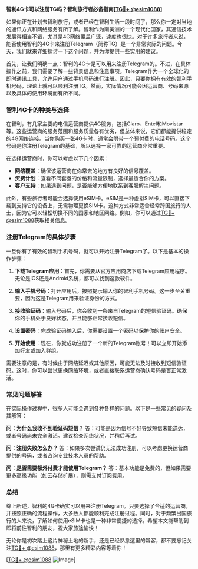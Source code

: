 **智利4G卡可以注册TG吗？智利旅行者必备指南[[TG💪+ @esim1088](https://t.me/s/esim1088)]**

如果你正在计划去智利旅行，或者已经在智利生活一段时间了，那么你一定对当地的通讯方式和网络服务有所了解。智利作为南美洲的一个现代化国家，其通信技术发展得相当不错，尤其是4G网络覆盖广泛，速度也很快。对于许多旅行者来说，能否使用智利的4G卡来注册Telegram（简称TG）是一个非常实际的问题。今天，我们就来详细探讨一下这个问题，并为你提供一些实用的建议。

首先，让我们明确一点：智利的4G卡是可以用来注册Telegram的。不过，在具体操作之前，我们需要了解一些背景信息和注意事项。Telegram作为一个全球化的即时通讯工具，允许用户通过手机号码进行注册。因此，只要你拥有有效的智利手机号码，理论上就可以顺利注册TG。然而，实际情况可能会因运营商、号码来源以及具体的使用环境而有所不同。

### 智利4G卡的种类与选择

在智利，有几家主要的电信运营商提供4G服务，包括Claro、Entel和Movistar等。这些运营商的服务范围和服务质量各有优劣，但总体来说，它们都能提供稳定的4G网络连接。当你购买一张4G卡时，通常会附带一个预付费的电话号码。这个号码是你注册Telegram的基础，所以选择一家可靠的运营商非常重要。

在选择运营商时，你可以考虑以下几个因素：
- **网络覆盖**：确保该运营商在你常去的地方有良好的信号覆盖。
- **资费计划**：查看不同套餐的价格和流量限制，选择最适合你的方案。
- **客户支持**：如果遇到问题，是否能够方便地联系到客服解决问题。

此外，有些旅行者可能会选择使用eSIM卡。eSIM是一种虚拟SIM卡，可以直接下载到支持它的设备上，无需物理更换SIM卡。这种方式非常适合经常跨国旅行的人士，因为它可以轻松切换不同的国家和地区网络。例如，你可以通过[TG💪+ @esim1088](https://t.me/s/esim1088)获取相关信息。

### 注册Telegram的具体步骤

一旦你有了有效的智利手机号码，就可以开始注册Telegram了。以下是基本的操作步骤：

1. **下载Telegram应用**：首先，你需要从官方应用商店下载Telegram应用程序。无论是iOS还是Android系统，都可以找到这款软件。
   
2. **输入手机号码**：打开应用后，按照提示输入你的智利手机号码。这一步至关重要，因为这是Telegram用来验证身份的方式。

3. **接收验证码**：输入号码后，你会收到一条来自Telegram的短信验证码。确保你的手机处于良好状态，并且能够正常接收短信。

4. **设置密码**：完成验证码输入后，你需要设置一个密码以保护你的账户安全。

5. **开始使用**：现在，你就成功注册了一个新的Telegram账号！可以立即开始添加好友或加入群组。

需要注意的是，有时候由于网络延迟或其他原因，可能无法及时接收到短信验证码。这时，你可以尝试更换网络环境，或者直接联系运营商确认号码是否正常激活。

### 常见问题解答

在实际操作过程中，很多人可能会遇到各种各样的问题。以下是一些常见的疑问及其解答：

**问：为什么我收不到验证码短信？**
答：可能是因为信号不好导致短信未能送达，或者号码尚未完全激活。建议检查网络状况，并稍后再试。

**问：注册失败怎么办？**
答：如果多次尝试仍无法成功注册，可以考虑更换运营商提供的号码，或者咨询专业技术人员的帮助。

**问：是否需要额外付费才能使用Telegram？**
答：基本功能是免费的，但如果需要更多高级功能（如云存储扩展），则需支付订阅费用。

### 总结

综上所述，智利的4G卡确实可以用来注册Telegram。只要选择了合适的运营商，并按照正确的流程操作，大多数人都能顺利完成注册过程。同时，对于频繁出国旅行的人来说，了解如何使用eSIM卡也是一种非常便捷的选择。希望本文能帮助到即将前往智利的朋友，祝大家旅途愉快！

无论你是初次踏上这片神秘土地的新手，还是已经熟悉这里的常客，都不要忘记关注[TG💪+ @esim1088](https://t.me/s/esim1088)，那里有更多精彩内容等着你！

[[TG💪+ @esim1088](https://t.me/s/esim1088) ![Image](https://i.postimg.cc/4NQfJmqS/Snipaste-2025-05-13-00-14-12.png)]